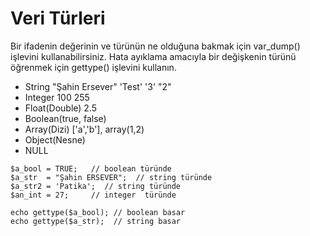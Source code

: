# Veri Türleri

Bir ifadenin değerinin ve türünün ne olduğuna bakmak için var_dump() işlevini kullanabilirsiniz.
Hata ayıklama amacıyla bir değişkenin türünü öğrenmek için gettype() işlevini kullanın.

- String "Şahin Ersever" 'Test' '3' "2"
- Integer 100 255
- Float(Double) 2.5
- Boolean(true, false)
- Array(Dizi) ['a','b'], array(1,2)
- Object(Nesne)
- NULL

```
$a_bool = TRUE;   // boolean türünde
$a_str  = "Şahin ERSEVER";  // string türünde
$a_str2 = 'Patika';  // string türünde
$an_int = 27;     // integer  türünde

echo gettype($a_bool); // boolean basar
echo gettype($a_str);  // string basar
```


